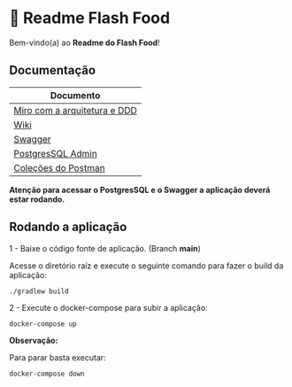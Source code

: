 # 📜 Readme Flash Food 

Bem-vindo(a) ao **Readme do Flash Food**!


## Documentação

| Documento  | 
| ------------- |
| [Miro com a arquitetura e DDD](https://miro.com/app/board/uXjVNV9BETw=/) |
| [Wiki](https://www.notion.so/Sistema-de-Pedidos-Fast-Food-d2e654269bcf4dd3ac3b47a8d9290915) |
| [Swagger](http://localhost:8080/swagger-ui/index.html#/Produtos) |
| [PostgresSQL Admin](http://localhost:16543/browser/) |
| [Coleções do Postman](https://github.com/heiderlopes/flash-food/tree/main/collections/) |


**Atenção para acessar o PostgresSQL e o Swagger a aplicação deverá estar rodando.**


## Rodando a aplicação

1 - Baixe o código fonte de aplicação. (Branch **main**)

Acesse o diretório raíz e execute o seguinte comando para fazer o build da aplicação:

````
./gradlew build
````

2 - Execute o docker-compose para subir a aplicação:

````
docker-compose up
````

**Observação:**

Para parar basta executar:

````
docker-compose down
````
